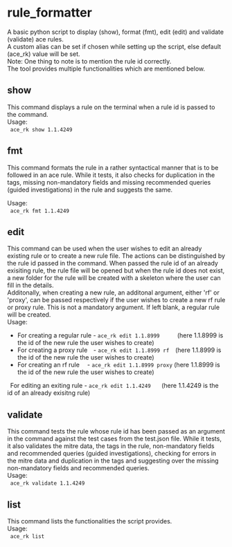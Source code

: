# rule_formatter

A basic python script to display (show), format (fmt), edit (edit) and validate (validate) ace rules. <br />
A custom alias can be set if chosen while setting up the script, else default (ace_rk) value will be set. <br />
Note: One thing to note is to mention the rule id correctly. <br />
The tool provides multiple functionalities which are mentioned below. <br />

## show

This command displays a rule on the terminal when a rule id is passed to the command. <br />
Usage: <br />
&ensp;`ace_rk show 1.1.4249` <br />

## fmt

This command formats the rule in a rather syntactical manner that is to be followed in an ace rule. While it tests, it also checks for duplication in the tags, missing non-mandatory fields and missing recommended queries (guided investigations) in the rule and suggests the same.<br />

Usage: <br />
&ensp;`ace_rk fmt 1.1.4249` <br />

## edit

This command can be used when the user wishes to edit an already existing rule or to create a new rule file. The actions can be distinguished by the rule id passed in the command. When passed the rule id of an already exisiting rule, the rule file will be opened but when the rule id does not exist, a new folder for the rule will be created with a skeleton where the user can fill in the details. <br />
Additonally, when creating a new rule, an additonal argument, either 'rf' or 'proxy', can be passed respectively if the user wishes to create a new rf rule or proxy rule. This is not a mandatory argument. If left blank, a regular rule will be created. <br />
Usage: <br />
  - For creating a regular rule&nbsp;- `ace_rk edit 1.1.8999` &nbsp; &ensp; &emsp; (here 1.1.8999 is the id of the new rule the user wishes to create) <br />
  - For creating a proxy rule&ensp;&ensp;- `ace_rk edit 1.1.8999 rf`&emsp;(here 1.1.8999 is the id of the new rule the user wishes to create) <br />
  - For creating an rf rule&emsp;&nbsp;- `ace_rk edit 1.1.8999 proxy`&nbsp;(here 1.1.8999 is the id of the new rule the user wishes to create) <br />

&ensp;For editing an exiting rule&nbsp;- `ace_rk edit 1.1.4249`&nbsp;&ensp;&emsp;(here 1.1.4249 is the id of an already exisitng rule) <br />

## validate

This command tests the rule whose rule id has been passed as an argument in the command against the test cases from the test.json file. While it tests, it also validates the mitre data, the tags in the rule, non-mandatory fields and recommended queries (guided investigations), checking for errors in the mitre data and duplication in the tags and suggesting over the missing non-mandatory fields and recommended queries. <br />
Usage: <br />
&ensp;`ace_rk validate 1.1.4249` <br />

## list

This command lists the functionalities the script provides. <br />
Usage: <br />
&ensp;`ace_rk list` <br />
